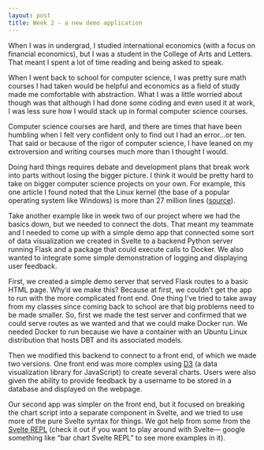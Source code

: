 ```yaml
---
layout: post
title: Week 2 - a new demo application
---
```


When I was in undergrad, I studied international economics (with a focus on financial economics), but I was a student in the College of Arts and Letters. That meant I spent a lot of time reading and being asked to speak.

When I went back to school for computer science, I was pretty sure math courses I had taken would be helpful and economics as a field of study made me comfortable with abstraction. What I was a little worried about though was that although I had done some coding and even used it at work, I was less sure how I would stack up in formal computer science courses.

Computer science courses are hard, and there are times that have been humbling when I felt very confident only to find out I had an error…or ten. That said or because of the rigor of computer science, I have leaned on my extroversion and writing courses much more than I thought I would.

Doing hard things requires debate and development plans that break work into parts without losing the bigger picture. I think it would be pretty hard to take on bigger computer science projects on your own. For example, this one article I found noted that the Linux kernel (the base of a popular operating system like Windows) is more than 27 million lines ([source](https://www.linux.com/news/linux-in-2020-27-8-million-lines-of-code-in-the-kernel-1-3-million-in-systemd/)).

Take another example like in week two of our project where we had the basics down, but we needed to connect the dots. That meant my teammate and I needed to come up with a simple demo app that connected some sort of data visualization we created in Svelte to a backend Python server running Flask and a package that could execute calls to Docker. We also wanted to integrate some simple demonstration of logging and displaying user feedback.

First, we created a simple demo server that served Flask routes to a basic HTML page. Why’d we make this? Because at first, we couldn’t get the app to run with the more complicated front end. One thing I’ve tried to take away from my classes since coming back to school are that big problems need to be made smaller. So, first we made the test server and confirmed that we could serve routes as we wanted and that we could make Docker run. We needed Docker to run because we have a container with an Ubuntu Linux distribution that hosts DBT and its associated models.

Then we modified this backend to connect to a front end, of which we made two versions. One front end was more complex using [D3](https://d3js.org/) (a data visualization library for JavaScript) to create several charts. Users were also given the ability to provide feedback by a username to be stored in a database and displayed on the webpage.

Our second app was simpler on the front end, but it focused on breaking the chart script into a separate component in Svelte, and we tried to use more of the pure Svelte syntax for things. We got help from some from the [Svelte REPL](https://svelte.dev/repl/hello-world?version=3.48.0) (check it out if you want to play around with Svelte— google something like “bar chart Svelte REPL” to see more examples in it).

